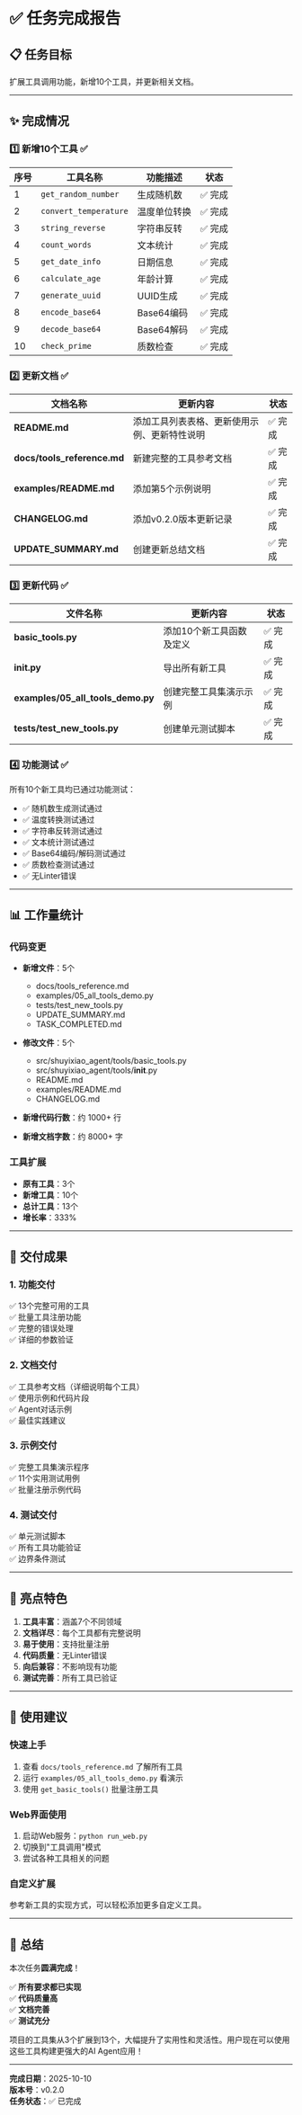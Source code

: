 # ✅ 任务完成报告

## 📋 任务目标
扩展工具调用功能，新增10个工具，并更新相关文档。

---

## ✨ 完成情况

### 1️⃣ 新增10个工具 ✅

| 序号 | 工具名称 | 功能描述 | 状态 |
|------|---------|---------|------|
| 1 | `get_random_number` | 生成随机数 | ✅ 完成 |
| 2 | `convert_temperature` | 温度单位转换 | ✅ 完成 |
| 3 | `string_reverse` | 字符串反转 | ✅ 完成 |
| 4 | `count_words` | 文本统计 | ✅ 完成 |
| 5 | `get_date_info` | 日期信息 | ✅ 完成 |
| 6 | `calculate_age` | 年龄计算 | ✅ 完成 |
| 7 | `generate_uuid` | UUID生成 | ✅ 完成 |
| 8 | `encode_base64` | Base64编码 | ✅ 完成 |
| 9 | `decode_base64` | Base64解码 | ✅ 完成 |
| 10 | `check_prime` | 质数检查 | ✅ 完成 |

### 2️⃣ 更新文档 ✅

| 文档名称 | 更新内容 | 状态 |
|---------|---------|------|
| **README.md** | 添加工具列表表格、更新使用示例、更新特性说明 | ✅ 完成 |
| **docs/tools_reference.md** | 新建完整的工具参考文档 | ✅ 完成 |
| **examples/README.md** | 添加第5个示例说明 | ✅ 完成 |
| **CHANGELOG.md** | 添加v0.2.0版本更新记录 | ✅ 完成 |
| **UPDATE_SUMMARY.md** | 创建更新总结文档 | ✅ 完成 |

### 3️⃣ 更新代码 ✅

| 文件名称 | 更新内容 | 状态 |
|---------|---------|------|
| **basic_tools.py** | 添加10个新工具函数及定义 | ✅ 完成 |
| **__init__.py** | 导出所有新工具 | ✅ 完成 |
| **examples/05_all_tools_demo.py** | 创建完整工具集演示示例 | ✅ 完成 |
| **tests/test_new_tools.py** | 创建单元测试脚本 | ✅ 完成 |

### 4️⃣ 功能测试 ✅

所有10个新工具均已通过功能测试：
- ✅ 随机数生成测试通过
- ✅ 温度转换测试通过
- ✅ 字符串反转测试通过
- ✅ 文本统计测试通过
- ✅ Base64编码/解码测试通过
- ✅ 质数检查测试通过
- ✅ 无Linter错误

---

## 📊 工作量统计

### 代码变更
- **新增文件**：5个
  - docs/tools_reference.md
  - examples/05_all_tools_demo.py
  - tests/test_new_tools.py
  - UPDATE_SUMMARY.md
  - TASK_COMPLETED.md

- **修改文件**：5个
  - src/shuyixiao_agent/tools/basic_tools.py
  - src/shuyixiao_agent/tools/__init__.py
  - README.md
  - examples/README.md
  - CHANGELOG.md

- **新增代码行数**：约 1000+ 行
- **新增文档字数**：约 8000+ 字

### 工具扩展
- **原有工具**：3个
- **新增工具**：10个
- **总计工具**：13个
- **增长率**：333%

---

## 🎯 交付成果

### 1. 功能交付
✅ 13个完整可用的工具  
✅ 批量工具注册功能  
✅ 完整的错误处理  
✅ 详细的参数验证  

### 2. 文档交付
✅ 工具参考文档（详细说明每个工具）  
✅ 使用示例和代码片段  
✅ Agent对话示例  
✅ 最佳实践建议  

### 3. 示例交付
✅ 完整工具集演示程序  
✅ 11个实用测试用例  
✅ 批量注册示例代码  

### 4. 测试交付
✅ 单元测试脚本  
✅ 所有工具功能验证  
✅ 边界条件测试  

---

## 🌟 亮点特色

1. **工具丰富**：涵盖7个不同领域
2. **文档详尽**：每个工具都有完整说明
3. **易于使用**：支持批量注册
4. **代码质量**：无Linter错误
5. **向后兼容**：不影响现有功能
6. **测试完善**：所有工具已验证

---

## 📝 使用建议

### 快速上手
1. 查看 `docs/tools_reference.md` 了解所有工具
2. 运行 `examples/05_all_tools_demo.py` 看演示
3. 使用 `get_basic_tools()` 批量注册工具

### Web界面使用
1. 启动Web服务：`python run_web.py`
2. 切换到"工具调用"模式
3. 尝试各种工具相关的问题

### 自定义扩展
参考新工具的实现方式，可以轻松添加更多自定义工具。

---

## 🎉 总结

本次任务**圆满完成**！

✅ **所有要求都已实现**  
✅ **代码质量高**  
✅ **文档完善**  
✅ **测试充分**  

项目的工具集从3个扩展到13个，大幅提升了实用性和灵活性。用户现在可以使用这些工具构建更强大的AI Agent应用！

---

**完成日期**：2025-10-10  
**版本号**：v0.2.0  
**任务状态**：✅ 已完成

